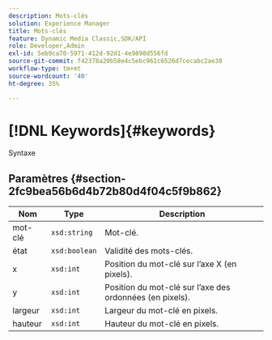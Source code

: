 ```yaml
---
description: Mots-clés
solution: Experience Manager
title: Mots-clés
feature: Dynamic Media Classic,SDK/API
role: Developer,Admin
exl-id: 5eb9ca70-5971-412d-92d1-4e9898d556fd
source-git-commit: f42378a20b58e4c5ebc961c6526d7cecabc2ae38
workflow-type: tm+mt
source-wordcount: '40'
ht-degree: 35%

---
```


# [!DNL Keywords]{#keywords}

Syntaxe

## Paramètres {#section-2fc9bea56b6d4b72b80d4f04c5f9b862}

| Nom | Type | Description |
|---|---|---|
| mot-clé | `xsd:string` | Mot-clé. |
| état | `xsd:boolean` | Validité des mots-clés. |
| x | `xsd:int` | Position du mot-clé sur l’axe X (en pixels). |
| y | `xsd:int` | Position du mot-clé sur l’axe des ordonnées (en pixels). |
| largeur | `xsd:int` | Largeur du mot-clé en pixels. |
| hauteur | `xsd:int` | Hauteur du mot-clé en pixels. |
